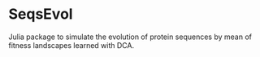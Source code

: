 # SeqsEvol
Julia package to simulate the evolution of protein sequences by mean of fitness landscapes learned with DCA. 
